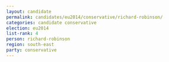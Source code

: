 ```yaml
---
layout: candidate
permalink: candidates/eu2014/conservative/richard-robinson/
categories: candidate conservative
election: eu2014
list-rank: 4
person: richard-robinson
region: south-east
party: conservative
---
```


